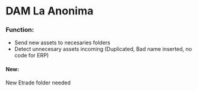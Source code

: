 # DAM La Anonima 

### Function:
- Send new assets to necesaries folders
- Detect unnecesary assets incoming (Duplicated, Bad name inserted, no code for ERP)

#### New:
New Etrade folder needed
